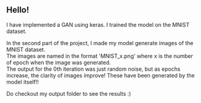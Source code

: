 ## Hello!

I have implemented a GAN using keras. I trained the model on the MNIST dataset.

In the second part of the project, I made my model generate images of the MNIST dataset. </br>
The images are named in the format 'MNIST_x.png' where x is the number of epoch when the image was generated. </br>
The output for the 0th iteration was just random noise, but as epochs increase, the clarity of images improve! These have been generated by the model itself!!

Do checkout my output folder to see the results :)</br>
